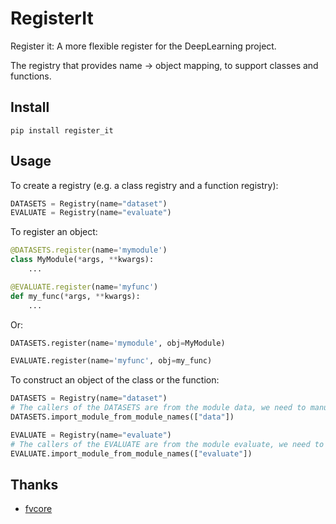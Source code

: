 # RegisterIt

Register it: A more flexible register for the DeepLearning project.

The registry that provides name -> object mapping, to support classes and functions.

## Install

```shell
pip install register_it
```

## Usage

To create a registry (e.g. a class registry and a function registry):

```python
DATASETS = Registry(name="dataset")
EVALUATE = Registry(name="evaluate")
```

To register an object:

```python
@DATASETS.register(name='mymodule')
class MyModule(*args, **kwargs):
    ...

@EVALUATE.register(name='myfunc')
def my_func(*args, **kwargs):
    ...
```

Or:

```python
DATASETS.register(name='mymodule', obj=MyModule)

EVALUATE.register(name='myfunc', obj=my_func)
```

To construct an object of the class or the function:

```python
DATASETS = Registry(name="dataset")
# The callers of the DATASETS are from the module data, we need to manually import it.
DATASETS.import_module_from_module_names(["data"])

EVALUATE = Registry(name="evaluate")
# The callers of the EVALUATE are from the module evaluate, we need to manually import it.
EVALUATE.import_module_from_module_names(["evaluate"])
```

## Thanks

- [fvcore](https://github.com/facebookresearch/fvcore)
